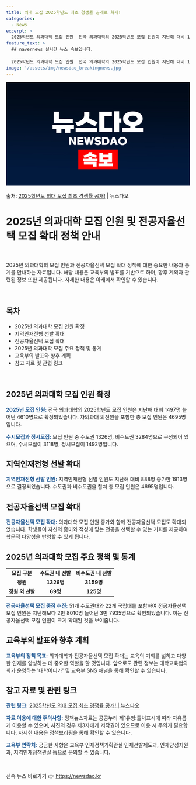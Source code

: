 ```yaml
---
title: 의대 모집 2025학년도 최초 경쟁률 공개로 화제!
categories:
  - News
excerpt: >
  2025학년도 의과대학 모집 인원  전국 의과대학의 2025학년도 모집 인원이 지난해 대비 1497명 늘어난…
feature_text: >
  ## navernews 실시간 뉴스 속보입니다.

  2025학년도 의과대학 모집 인원  전국 의과대학의 2025학년도 모집 인원이 지난해 대비 1497명 늘어난…
image: '/assets/img/newsdao_breakingnews.jpg'
---
```


![뉴스다오 속보](/assets/img/newsdao_breakingnews.jpg)

<p>출처: <a href="https://newsdao.kr/3989" rel="dofollow">2025학년도 의대 모집 최초 경쟁률 공개!</a> | 뉴스다오</p>

<h1>2025년 의과대학 모집 인원 및 전공자율선택 모집 확대 정책 안내</h1>
<p data-ke-size="size16">&nbsp;</p>
2025년 의과대학의 모집 인원과 전공자율선택 모집 확대 정책에 대한 중요한 내용과 통계를 안내하는 자료입니다. 해당 내용은 교육부의 발표를 기반으로 하며, 향후 계획과 관련된 정보 또한 제공됩니다. 자세한 내용은 아래에서 확인할 수 있습니다.
<p data-ke-size="size16">&nbsp;</p>

<h2 data-ke-size="size26">목차</h2>
<ul>
    <li>2025년 의과대학 모집 인원 확정</li>
    <li>지역인재전형 선발 확대</li>
    <li>전공자율선택 모집 확대</li>
    <li>2025년 의과대학 모집 주요 정책 및 통계</li>
    <li>교육부의 발표와 향후 계획</li>
    <li>참고 자료 및 관련 링크</li>
</ul>
<p data-ke-size="size16">&nbsp;</p>

<h2 data-ke-size="size26">2025년 의과대학 모집 인원 확정</h2>
<p><b><span style="color: #1a5490;">2025년 모집 인원:</span></b> 전국 의과대학의 2025학년도 모집 인원은 지난해 대비 1497명 늘어난 4610명으로 확정되었습니다. 차의과대 의전원을 포함한 총 모집 인원은 4695명입니다.</p>
<p><b><span style="color: #1a5490;">수시모집과 정시모집:</span></b> 모집 인원 중 수도권 1326명, 비수도권 3284명으로 구성되어 있으며, 수시모집이 3118명, 정시모집이 1492명입니다.</p>

<h2 data-ke-size="size26">지역인재전형 선발 확대</h2>
<p><b><span style="color: #1a5490;">지역인재전형 선발 인원:</span></b> 지역인재전형 선발 인원도 지난해 대비 888명 증가한 1913명으로 결정되었습니다. 수도권과 비수도권을 합쳐 총 모집 인원은 4695명입니다.</p>

<h2 data-ke-size="size26">전공자율선택 모집 확대</h2>
<p><b><span style="color: #1a5490;">전공자율선택 모집 확대:</span></b> 의과대학 모집 인원 증가와 함께 전공자율선택 모집도 확대되었습니다. 학생들이 자신의 흥미와 적성에 맞는 전공을 선택할 수 있는 기회를 제공하여 학문적 다양성을 반영할 수 있게 됩니다.</p>

<h2 data-ke-size="size26">2025년 의과대학 모집 주요 정책 및 통계</h2>
<table>
    <tr>
        <td style="text-align: center; height: 17px;"><b>모집 구분</b></td>
        <td style="text-align: center; height: 17px;"><b>수도권 내 선발</b></td>
        <td style="text-align: center; height: 17px;"><b>비수도권 내 선발</b></td>
    </tr>
    <tr>
        <td style="text-align: center; height: 17px;"><b>정원</b></td>
        <td style="text-align: center; height: 17px;"><b>1326명</b></td>
        <td style="text-align: center; height: 17px;"><b>3159명</b></td>
    </tr>
    <tr>
        <td style="text-align: center; height: 17px;"><b>정원 외 선발</b></td>
        <td style="text-align: center; height: 17px;"><b>69명</b></td>
        <td style="text-align: center; height: 17px;"><b>125명</b></td>
    </tr>
</table>
<p><b><span style="color: #1a5490;">전공자율선택 모집 중점 추진:</span></b> 51개 수도권대와 22개 국립대를 포함하여 전공자율선택 모집 인원은 지난해보다 2만 8010명 늘어난 3만 7935명으로 확인되었습니다. 이는 전공자율선택 모집 인원이 크게 확대된 것을 보여줍니다.</p>

<h2 data-ke-size="size26">교육부의 발표와 향후 계획</h2>
<p><b><span style="color: #1a5490;">교육부의 정책 목표:</span></b> 의과대학과 전공자율선택 모집 확대는 교육의 기회를 넓히고 다양한 인재를 양성하는 데 중요한 역할을 할 것입니다. 앞으로도 관련 정보는 대학교육협의회가 운영하는 '대학어디가' 및 교육부 SNS 채널을 통해 확인할 수 있습니다.</p>

<h2 data-ke-size="size26">참고 자료 및 관련 링크</h2>
<p><b><span style="color: #1a5490;">관련 링크:</span></b> <a href="https://newsdao.kr/3989">2025학년도 의대 모집 최초 경쟁률 공개! | 뉴스다오</a></p>
<p><b><span style="color: #1a5490;">자료 이용에 대한 주의사항:</span></b> 정책뉴스자료는 공공누리 제1유형:출처표시에 따라 자유롭게 이용할 수 있으며, 사진의 경우 제3자에게 저작권이 있으므로 이용 시 주의가 필요합니다. 자세한 내용은 정책브리핑을 통해 확인할 수 있습니다.</p>
<p><b><span style="color: #1a5490;">교육부 연락처:</span></b> 궁금한 사항은 교육부 인재정책기획관실 인재선발제도과, 인재양성지원과, 지역인재정책관실 등으로 문의할 수 있습니다.</p>
<p data-ke-size="size16">&nbsp;</p> 

신속 뉴스 바로가기 👉 <a href="https://newsdao.kr" rel="dofollow">https://newsdao.kr</a>


